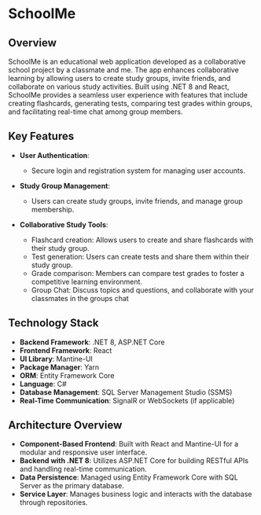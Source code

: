 # SchoolMe

## Overview

SchoolMe is an educational web application developed as a collaborative school project by a classmate and me. The app enhances collaborative learning by allowing users to create study groups, invite friends, and collaborate on various study activities. Built using .NET 8 and React, SchoolMe provides a seamless user experience with features that include creating flashcards, generating tests, comparing test grades within groups, and facilitating real-time chat among group members.

## Key Features

- **User Authentication**:
  - Secure login and registration system for managing user accounts.

- **Study Group Management**:
  - Users can create study groups, invite friends, and manage group membership.

- **Collaborative Study Tools**:
  - Flashcard creation: Allows users to create and share flashcards with their study group.
  - Test generation: Users can create tests and share them within their study group.
  - Grade comparison: Members can compare test grades to foster a competitive learning environment.
  - Group Chat: Discuss topics and questions, and collaborate with your classmates in the groups chat

## Technology Stack

- **Backend Framework**: .NET 8, ASP.NET Core
- **Frontend Framework**: React
- **UI Library**: Mantine-UI
- **Package Manager**: Yarn
- **ORM**: Entity Framework Core
- **Language**: C#
- **Database Management**: SQL Server Management Studio (SSMS)
- **Real-Time Communication**: SignalR or WebSockets (if applicable)

## Architecture Overview

- **Component-Based Frontend**: Built with React and Mantine-UI for a modular and responsive user interface.
- **Backend with .NET 8**: Utilizes ASP.NET Core for building RESTful APIs and handling real-time communication.
- **Data Persistence**: Managed using Entity Framework Core with SQL Server as the primary database.
- **Service Layer**: Manages business logic and interacts with the database through repositories.


